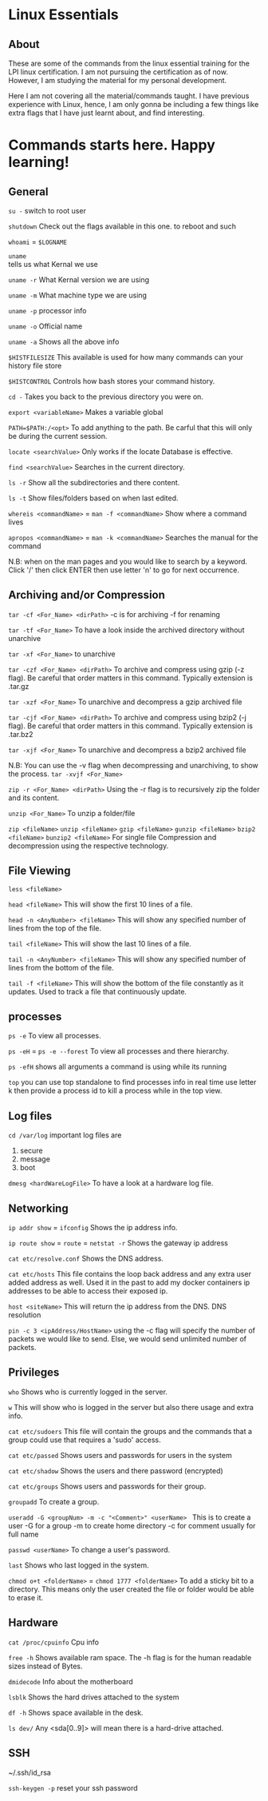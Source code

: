# Linux Essentials

## About
These are some of the commands from the linux essential training for
the LPI linux certification. I am not pursuing the certification as of now. However, I am studying the material for my personal development.

Here I am not covering all the material/commands taught. I have previous experience with Linux, hence, I am only gonna be including a few things like extra flags that I have just learnt about, and find interesting.


# Commands starts here. Happy learning!

## General 

`su -`
switch to root user


`shutdown`
Check out the flags available in this one. to reboot and such

`whoami` = `$LOGNAME`


`uname`  
tells us what Kernal we use

`uname -r`
What Kernal version we are using

`uname -m`
What machine type we are using

`uname -p`
processor info  

`uname -o`
Official name

`uname -a`
Shows all the above info

`$HISTFILESIZE`
This available is used for how many commands can your history file store

`$HISTCONTROL`
Controls how bash stores your command history.

`cd -`
Takes you back to the previous directory you were on.

`export <variableName>`
Makes a variable global

`PATH=$PATH:/<opt>`
To add anything to the path. Be carful that this will only be during the current session.

`locate <searchValue>`
Only works if the locate Database is effective.

`find <searchValue>`
Searches in the current directory.

`ls -r`
Show all the subdirectories and there content.

`ls -t`
Show files/folders based on when last edited.

`whereis <commandName>` = `man -f <commandName>`
Show where a command lives

`apropos <commandName>` = `man -k <commandName>`
Searches the manual for the command

N.B: when on the man pages and you would like to search by a keyword. Click '/<searchKeyword>' then click ENTER then use letter 'n' to go for next occurrence.

## Archiving and/or Compression

`tar -cf <For_Name> <dirPath>`
-c is for archiving
-f for renaming

`tar -tf <For_Name>`
To have a look inside the archived directory without unarchive

`tar -xf <For_Name>`
to unarchive

`tar -czf <For_Name> <dirPath>`
To archive and compress using gzip (-z flag).
Be careful that order matters in this command.
Typically extension is .tar.gz

`tar -xzf <For_Name>`
To unarchive and decompress a gzip archived file

`tar -cjf <For_Name> <dirPath>`
To archive and compress using bzip2 (-j flag).
Be careful that order matters in this command.
Typically extension is .tar.bz2

`tar -xjf <For_Name>`
To unarchive and decompress a bzip2 archived file

N.B: You can use the -v flag when decompressing and unarchiving, to show the process. `tar -xvjf <For_Name>`

`zip -r <For_Name> <dirPath>`
Using the -r flag is to recursively zip the folder and its content.

`unzip <For_Name>`
To unzip a folder/file

`zip <fileName>` `unzip <fileName>`
`gzip <fileName>` `gunzip <fileName>`
`bzip2 <fileName>` `bunzip2 <fileName>`
For single file Compression and decompression using the respective technology.

## File Viewing

`less <fileName>`

`head <fileName>`
This will show the first 10 lines of a file.

`head -n <AnyNumber> <fileName>`
This will show any specified number of lines from the top of the file.

`tail <fileName>`
This will show the last 10 lines of a file.

`tail -n <AnyNumber> <fileName>`
This will show any specified number of lines from the bottom of the file.

`tail -f <fileName>`
This will show the bottom of the file constantly as it updates.
Used to track a file that continuously update.

## processes

`ps -e`
To view all processes.

`ps -eH` = `ps -e --forest`
To view all processes and there hierarchy.

`ps -efH`
shows all arguments a command is using while its running

`top`
you can use top standalone to find processes info in real time
use letter k then provide a process id to kill a process while in the top view.

## Log files

`cd /var/log`
important log files are
  1. secure
  2. message
  3. boot

`dmesg <hardWareLogFile>`
To have a look at a hardware log file.

## Networking

`ip addr show` = `ifconfig`
Shows the ip address info.

`ip route show` = `route` = `netstat -r`
Shows the gateway ip address

`cat etc/resolve.conf`
Shows the DNS address.

`cat etc/hosts`
This file contains the loop back address and any extra user added address as well. Used it in the past to add my docker containers ip addresses to be able to access their exposed ip.

`host <siteName>`
This will return the ip address from the DNS. DNS resolution

`pin -c 3 <ipAddress/HostName>`
using the -c flag will specify the number of packets we would like to send. Else, we would send unlimited number of packets.

## Privileges  

`who`
Shows who is currently logged in the server.

`w`
This will show who is logged in the server but also there usage and extra info.

`cat etc/sudoers`
This file will contain the groups and the commands that a group could use that requires a 'sudo' access.

`cat etc/passed`
Shows users and passwords for users in the system

`cat etc/shadow`
Shows the users and there password (encrypted)

`cat etc/groups`
Shows users and passwords for their group.

`groupadd`
To create a group.

`useradd -G <groupNum> -m -c "<Comment>" <userName> `
This is to create a user
-G for a group
-m to create home directory
-c for comment usually for full name

`passwd <userName>`
To change a user's password.

`last`
Shows who last logged in the system.

`chmod o+t <folderName>` = `chmod 1777 <folderName>`
To add a sticky bit to a directory. This means only the user created the file or folder would be able to erase it.

## Hardware

`cat /proc/cpuinfo`
Cpu info

`free -h`
Shows available ram space. The -h flag is for the human readable sizes instead of Bytes.

`dmidecode`
Info about the motherboard

`lsblk`
Shows the hard drives attached to the system

`df -h`
Shows space available in the desk.

`ls dev/`
Any <sda[0..9]> will mean there is a hard-drive attached.


## SSH 

~/.ssh/id_rsa

`ssh-keygen -p` reset your ssh password 
